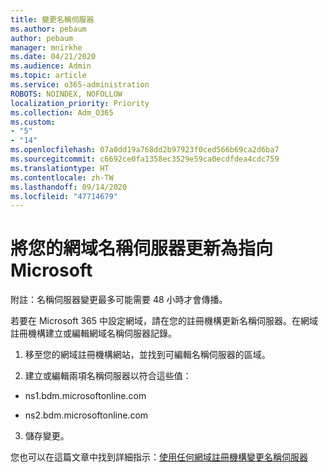 ```yaml
---
title: 變更名稱伺服器
ms.author: pebaum
author: pebaum
manager: mnirkhe
ms.date: 04/21/2020
ms.audience: Admin
ms.topic: article
ms.service: o365-administration
ROBOTS: NOINDEX, NOFOLLOW
localization_priority: Priority
ms.collection: Adm_O365
ms.custom:
- "5"
- "14"
ms.openlocfilehash: 07a0dd19a768dd2b97923f0ced566b69ca2d6ba7
ms.sourcegitcommit: c6692ce0fa1358ec3529e59ca0ecdfdea4cdc759
ms.translationtype: HT
ms.contentlocale: zh-TW
ms.lasthandoff: 09/14/2020
ms.locfileid: "47714679"
---
```

# <a name="update-your-domain-nameservers-to-point-to-microsoft"></a>將您的網域名稱伺服器更新為指向 Microsoft

附註：名稱伺服器變更最多可能需要 48 小時才會傳播。
  
若要在 Microsoft 365 中設定網域，請在您的註冊機構更新名稱伺服器。在網域註冊機構建立或編輯網域名稱伺服器記錄。
  
1. 移至您的網域註冊機構網站，並找到可編輯名稱伺服器的區域。
  
2. 建立或編輯兩項名稱伺服器以符合這些值：

  - ns1.bdm.microsoftonline.com

  - ns2.bdm.microsoftonline.com

3. 儲存變更。

您也可以在這篇文章中找到詳細指示：[使用任何網域註冊機構變更名稱伺服器](https://docs.microsoft.com/microsoft-365/admin/get-help-with-domains/change-nameservers-at-any-domain-registrar)
  